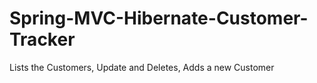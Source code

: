 # Spring-MVC-Hibernate-Customer-Tracker
Lists the Customers, Update and Deletes, Adds a new Customer
